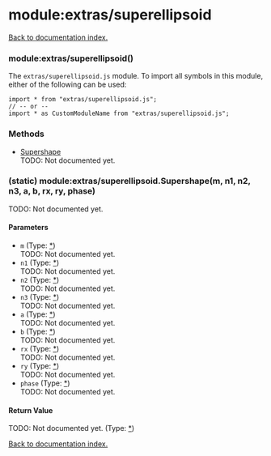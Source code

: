 # module:extras/superellipsoid

[Back to documentation index.](index.md)

<a name='extras_superellipsoid'></a>
### module:extras/superellipsoid()

The <code>extras/superellipsoid.js</code> module.
To import all symbols in this module, either of the following can be used:

    import * from "extras/superellipsoid.js";
    // -- or --
    import * as CustomModuleName from "extras/superellipsoid.js";

### Methods

* [Supershape](#extras_superellipsoid.Supershape)<br>TODO: Not documented yet.

<a name='extras_superellipsoid.Supershape'></a>
### (static) module:extras/superellipsoid.Supershape(m, n1, n2, n3, a, b, rx, ry, phase)

TODO: Not documented yet.

#### Parameters

* `m` (Type: <a href="_.md">*</a>)<br>TODO: Not documented yet.
* `n1` (Type: <a href="_.md">*</a>)<br>TODO: Not documented yet.
* `n2` (Type: <a href="_.md">*</a>)<br>TODO: Not documented yet.
* `n3` (Type: <a href="_.md">*</a>)<br>TODO: Not documented yet.
* `a` (Type: <a href="_.md">*</a>)<br>TODO: Not documented yet.
* `b` (Type: <a href="_.md">*</a>)<br>TODO: Not documented yet.
* `rx` (Type: <a href="_.md">*</a>)<br>TODO: Not documented yet.
* `ry` (Type: <a href="_.md">*</a>)<br>TODO: Not documented yet.
* `phase` (Type: <a href="_.md">*</a>)<br>TODO: Not documented yet.

#### Return Value

TODO: Not documented yet. (Type: <a href="_.md">*</a>)

[Back to documentation index.](index.md)
